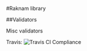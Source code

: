 #Raknam library

##Validators

Misc validators


Travis: ![Travis CI Compliance](https://secure.travis-ci.org/raknam/raknam-lib.png?branch=master)